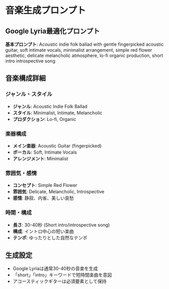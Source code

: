 # 音楽生成プロンプト

## Google Lyria最適化プロンプト

**基本プロンプト**: Acoustic indie folk ballad with gentle fingerpicked acoustic guitar, soft intimate vocals, minimalist arrangement, simple red flower aesthetic, delicate melancholic atmosphere, lo-fi organic production, short intro introspective song

## 音楽構成詳細

### ジャンル・スタイル
- **ジャンル**: Acoustic Indie Folk Ballad
- **スタイル**: Minimalist, Intimate, Melancholic
- **プロダクション**: Lo-fi, Organic

### 楽器構成
- **メイン楽器**: Acoustic Guitar (fingerpicked)
- **ボーカル**: Soft, Intimate Vocals
- **アレンジメント**: Minimalist

### 雰囲気・感情
- **コンセプト**: Simple Red Flower
- **雰囲気**: Delicate, Melancholic, Introspective
- **感情**: 静寂、内省、美しい哀愁

### 時間・構成
- **長さ**: 30-40秒 (Short intro/introspective song)
- **構成**: イントロ中心の短い楽曲
- **テンポ**: ゆったりとした自然なテンポ

## 生成設定
- Google Lyriaは通常30-40秒の音楽を生成
- 「short」「intro」キーワードで短時間楽曲を意図
- アコースティックギターは必須要素として保持